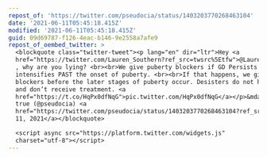 ```yaml
---
repost_of: 'https://twitter.com/pseudocia/status/1403203770268463104'
date: '2021-06-11T05:45:18.415Z'
modified: '2021-06-11T05:45:18.415Z'
guid: 09d69787-f126-4eac-b146-9e2558a7afe9
repost_of_oembed_twitter: >
  <blockquote class="twitter-tweet"><p lang="en" dir="ltr">Hey <a
  href="https://twitter.com/Lauren_Southern?ref_src=twsrc%5Etfw">@Lauren_Southern</a>
  , why are you lying? <br><br>We give puberty blockers if GD Persists and
  intensifies PAST the onset of puberty. <br><br>If that happens, we give them
  blockers before the later stages of puberty occur. Desisters do not have this
  and don’t receive treatment. <a
  href="https://t.co/HqPx0dfNqG">pic.twitter.com/HqPx0dfNqG</a></p>&mdash; so
  true (@pseudocia) <a
  href="https://twitter.com/pseudocia/status/1403203770268463104?ref_src=twsrc%5Etfw">June
  11, 2021</a></blockquote>

  <script async src="https://platform.twitter.com/widgets.js"
  charset="utf-8"></script>
---
```

 
